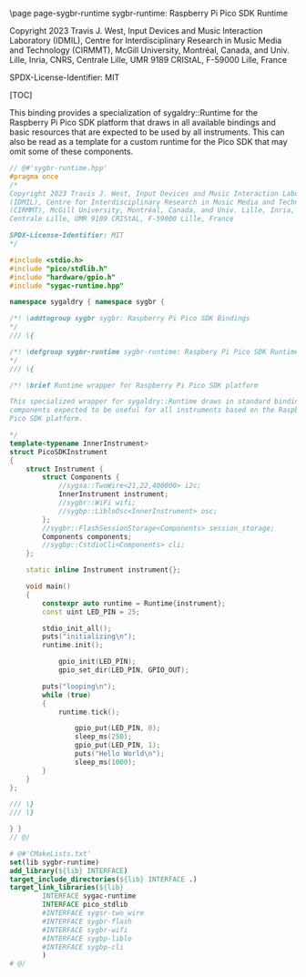\page page-sygbr-runtime sygbr-runtime: Raspberry Pi Pico SDK Runtime

Copyright 2023 Travis J. West, Input Devices and Music Interaction Laboratory
(IDMIL), Centre for Interdisciplinary Research in Music Media and Technology
(CIRMMT), McGill University, Montréal, Canada, and Univ. Lille, Inria, CNRS,
Centrale Lille, UMR 9189 CRIStAL, F-59000 Lille, France

SPDX-License-Identifier: MIT

[TOC]

This binding provides a specialization of sygaldry::Runtime for the Raspberry
Pi Pico SDK platform that draws in all available bindings and basic resources
that are expected to be used by all instruments. This can also be read as a
template for a custom runtime for the Pico SDK that may omit some of these
components.

```cpp
// @#'sygbr-runtime.hpp'
#pragma once
/*
Copyright 2023 Travis J. West, Input Devices and Music Interaction Laboratory
(IDMIL), Centre for Interdisciplinary Research in Music Media and Technology
(CIRMMT), McGill University, Montréal, Canada, and Univ. Lille, Inria, CNRS,
Centrale Lille, UMR 9189 CRIStAL, F-59000 Lille, France

SPDX-License-Identifier: MIT
*/

#include <stdio.h>
#include "pico/stdlib.h"
#include "hardware/gpio.h"
#include "sygac-runtime.hpp"

namespace sygaldry { namespace sygbr {

/*! \addtogroup sygbr sygbr: Raspberry Pi Pico SDK Bindings
*/
/// \{

/*! \defgroup sygbr-runtime sygbr-runtime: Raspbery Pi Pico SDK Runtime
*/
/// \{

/*! \brief Runtime wrapper for Raspberry Pi Pico SDK platform

This specialized wrapper for sygaldry::Runtime draws in standard bindings and
components expected to be useful for all instruments based on the Raspberry Pi
Pico SDK platform.

*/
template<typename InnerInstrument>
struct PicoSDKInstrument
{
    struct Instrument {
        struct Components {
            //sygsa::TwoWire<21,22,400000> i2c;
            InnerInstrument instrument;
            //sygbr::WiFi wifi;
            //sygbp::LibloOsc<InnerInstrument> osc;
        };
        //sygbr::FlashSessionStorage<Components> session_storage;
        Components components;
        //sygbp::CstdioCli<Components> cli;
    };

    static inline Instrument instrument{};

    void main()
    {
        constexpr auto runtime = Runtime{instrument};
        const uint LED_PIN = 25;

        stdio_init_all();
        puts("initializing\n");
        runtime.init();

            gpio_init(LED_PIN);
            gpio_set_dir(LED_PIN, GPIO_OUT);

        puts("looping\n");
        while (true)
        {
            runtime.tick();

                gpio_put(LED_PIN, 0);
                sleep_ms(250);
                gpio_put(LED_PIN, 1);
                puts("Hello World\n");
                sleep_ms(1000);
        }
    }
};

/// \}
/// \}

} }
// @/
```

```cmake
# @#'CMakeLists.txt'
set(lib sygbr-runtime)
add_library(${lib} INTERFACE)
target_include_directories(${lib} INTERFACE .)
target_link_libraries(${lib}
        INTERFACE sygac-runtime
        INTERFACE pico_stdlib
        #INTERFACE sygsr-two_wire
        #INTERFACE sygbr-flash
        #INTERFACE sygbr-wifi
        #INTERFACE sygbp-liblo
        #INTERFACE sygbp-cli
        )
# @/
```
